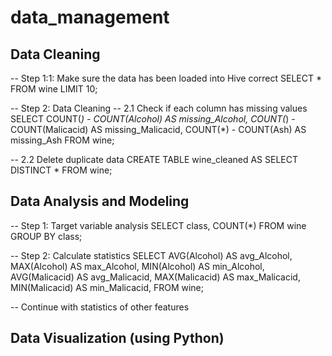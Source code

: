 # data_management

##  Data Cleaning
-- Step 1:1: Make sure the data has been loaded into Hive correct
SELECT * FROM wine LIMIT 10;

-- Step 2: Data Cleaning
-- 2.1 Check if each column has missing values
SELECT COUNT(*) - COUNT(Alcohol) AS missing_Alcohol,
       COUNT(*) - COUNT(Malicacid) AS missing_Malicacid,
       COUNT(*) - COUNT(Ash) AS missing_Ash
FROM wine;

-- 2.2 Delete duplicate data
CREATE TABLE wine_cleaned AS 
SELECT DISTINCT * FROM wine;

## Data Analysis and Modeling
-- Step 1: Target variable analysis
SELECT class, COUNT(*) 
FROM wine
GROUP BY class;

-- Step 2: Calculate statistics
SELECT AVG(Alcohol) AS avg_Alcohol, 
       MAX(Alcohol) AS max_Alcohol,
       MIN(Alcohol) AS min_Alcohol,
       AVG(Malicacid) AS avg_Malicacid,
       MAX(Malicacid) AS max_Malicacid,
       MIN(Malicacid) AS min_Malicacid,
FROM wine;

-- Continue with statistics of other features
## Data Visualization (using Python)
